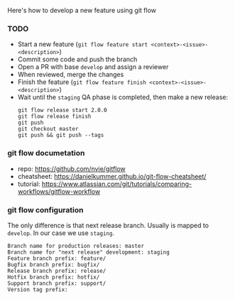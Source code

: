 Here's how to develop a new feature using git flow

### TODO
- Start a new feature (`git flow feature start <context>-<issue>-<description>`)
- Commit some code and push the branch
- Open a PR with base `develop` and assign a reviewer
- When reviewed, merge the changes
- Finish the feature (`git flow feature finish <context>-<issue>-<description>`)
- Wait until the `staging` QA phase is completed, then make a new release:
    ```
    git flow release start 2.0.0
    git flow release finish
    git push
    git checkout master
    git push && git push --tags
    ```

### git flow documetation
- repo: https://github.com/nvie/gitflow
- cheatsheet: https://danielkummer.github.io/git-flow-cheatsheet/
- tutorial: https://www.atlassian.com/git/tutorials/comparing-workflows/gitflow-workflow

### git flow configuration

The only difference is that next release branch. Usually is mapped to `develop`. In our case we use `staging`.

```
Branch name for production releases: master
Branch name for "next release" development: staging
Feature branch prefix: feature/
Bugfix branch prefix: bugfix/
Release branch prefix: release/
Hotfix branch prefix: hotfix/
Support branch prefix: support/
Version tag prefix:
```
